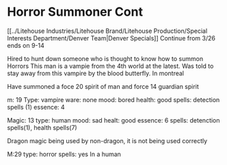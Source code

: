 # Horror Summoner Cont
[[../Litehouse Industries/Litehouse Brand/Litehouse Production/Special Interests Department/Denver Team|Denver Specials]]
Continue from 3/26
ends on 9-14

Hired to hunt down someone who is thought to know how to summon Horrors
This man is a vampie from the 4th world at the latest. Was told to stay away from this vampire by the blood butterfly. In montreal

Have summoned a foce 20 spirit of man and force 14 guardian spirit


m: 19
Type: vampire
ware: none
mood: bored
health: good
spells: detection spells (1)
essence: 4

Magic: 13
type: human
mood: sad
healt: good
essence: 6
spells: detenction spells(1), health spells(7)

Dragon magic being used by non-dragon, it is not being used correctly

M:29
type: horror
spells: yes
In a human
